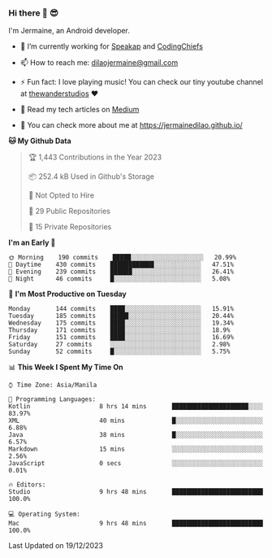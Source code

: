 ### Hi there 👋 😎
I'm Jermaine, an Android developer.

- 🔭 I’m currently working for [Speakap](https://www.speakap.com/) and [CodingChiefs](https://codingchiefs.com/en/)

- 📫 How to reach me: dilaojermaine@gmail.com

- ⚡ Fun fact: I love playing music! You can check our tiny youtube channel at [thewanderstudios](https://www.youtube.com/thewanderstudios) ♥️

- 📖 Read my tech articles on [Medium](https://jermainedilao.medium.com/)

- 👀 You can check more about me at https://jermainedilao.github.io/

<!--
**jermainedilao/jermainedilao** is a ✨ _special_ ✨ repository because its `README.md` (this file) appears on your GitHub profile.

Here are some ideas to get you started:

- 🔭 I’m currently working on ...
- 🌱 I’m currently learning ...
- 👯 I’m looking to collaborate on ...
- 🤔 I’m looking for help with ...
- 💬 Ask me about ...
- 📫 How to reach me: ...
- 😄 Pronouns: ...
- ⚡ Fun fact: ...
-->

<!--START_SECTION:waka-->
**🐱 My Github Data** 

> 🏆 1,443 Contributions in the Year 2023
 > 
> 📦 252.4 kB Used in Github's Storage 
 > 
> 🚫 Not Opted to Hire
 > 
> 📜 29 Public Repositories 
 > 
> 🔑 15 Private Repositories  
 > 
**I'm an Early 🐤** 

```text
🌞 Morning    190 commits    █████░░░░░░░░░░░░░░░░░░░░   20.99% 
🌆 Daytime    430 commits    ████████████░░░░░░░░░░░░░   47.51% 
🌃 Evening    239 commits    ██████░░░░░░░░░░░░░░░░░░░   26.41% 
🌙 Night      46 commits     █░░░░░░░░░░░░░░░░░░░░░░░░   5.08%

```
📅 **I'm Most Productive on Tuesday** 

```text
Monday       144 commits    ████░░░░░░░░░░░░░░░░░░░░░   15.91% 
Tuesday      185 commits    █████░░░░░░░░░░░░░░░░░░░░   20.44% 
Wednesday    175 commits    ████░░░░░░░░░░░░░░░░░░░░░   19.34% 
Thursday     171 commits    ████░░░░░░░░░░░░░░░░░░░░░   18.9% 
Friday       151 commits    ████░░░░░░░░░░░░░░░░░░░░░   16.69% 
Saturday     27 commits     ░░░░░░░░░░░░░░░░░░░░░░░░░   2.98% 
Sunday       52 commits     █░░░░░░░░░░░░░░░░░░░░░░░░   5.75%

```


📊 **This Week I Spent My Time On** 

```text
⌚︎ Time Zone: Asia/Manila

💬 Programming Languages: 
Kotlin                   8 hrs 14 mins       █████████████████████░░░░   83.97% 
XML                      40 mins             █░░░░░░░░░░░░░░░░░░░░░░░░   6.88% 
Java                     38 mins             █░░░░░░░░░░░░░░░░░░░░░░░░   6.57% 
Markdown                 15 mins             ░░░░░░░░░░░░░░░░░░░░░░░░░   2.56% 
JavaScript               0 secs              ░░░░░░░░░░░░░░░░░░░░░░░░░   0.01%

🔥 Editors: 
Studio                   9 hrs 48 mins       █████████████████████████   100.0%

💻 Operating System: 
Mac                      9 hrs 48 mins       █████████████████████████   100.0%

```


 Last Updated on 19/12/2023
<!--END_SECTION:waka-->
